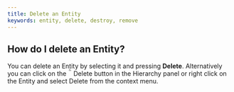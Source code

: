 ```yaml
---
title: Delete an Entity
keywords: entity, delete, destroy, remove
---
```


## How do I delete an Entity?

You can delete an Entity by selecting it and pressing **Delete**. Alternatively you can click on the <span class="font-icon">&#57636;</span> Delete button in the Hierarchy panel or right click on the Entity and select Delete from the context menu.

